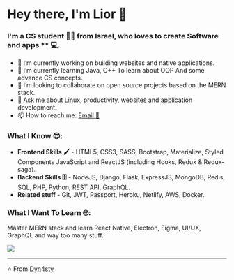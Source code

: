 # Hey there, I'm Lior 👋

### I'm a CS student 👨‍💻 from Israel, who loves to create Software and apps ** 💻.

- 🔭 I’m currently working on building websites and native applications.
- 🌱 I’m currently learning Java, C++ To learn about OOP And some advance CS concepts. 
- 👯 I’m looking to collaborate on open source projects based on the MERN stack.
- 💬 Ask me about Linux, productivity, websites and application development.
- 📫 How to reach me: [Email 📧](mailto:liorkasha17@gmail.com) 

### What I Know 😎:
- **Frontend Skills 🖌️** - HTML5, CSS3, SASS, Bootstrap, Materialize, Styled Components JavaScript and ReactJS (including Hooks, Redux & Redux-saga).
- **Backend Skills 🗄️** - NodeJS, Django, Flask, ExpressJS, MongoDB, Redis, SQL, PHP, Python, REST API, GraphQL.
- **Related stuff** - Git, JWT, Passport, Heroku, Netlify, AWS, Docker.

### What I Want To Learn 🤓:
 Master MERN stack and learn React Native, Electron, Figma, UI/UX, GraphQL and way too many stuff.

<img src="https://github-readme-stats.vercel.app/api/?username=Dyn4sty&show_icons=true&title_color=fff&icon_color=79ff97&text_color=9f9f9f&bg_color=151515">

---
⭐️ From [Dyn4sty](https://github.com/Dyn4sty)
